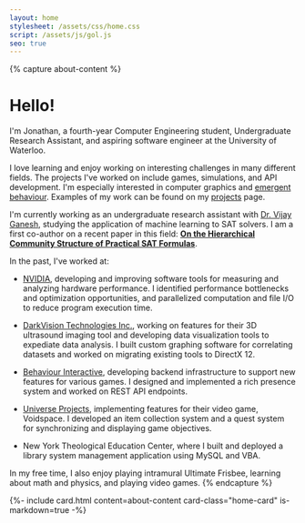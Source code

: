 ```yaml
---
layout: home
stylesheet: /assets/css/home.css
script: /assets/js/gol.js
seo: true
---
```


{% capture about-content %}
# Hello!

I'm Jonathan, a fourth-year Computer Engineering student, Undergraduate Research Assistant, and aspiring software engineer at the University of Waterloo.

I love learning and enjoy working on interesting challenges in many different fields. The projects I've worked on include games, simulations, and API development. I'm especially interested in computer graphics and [emergent behaviour](https://en.wikipedia.org/wiki/Emergence). Examples of my work can be found on my [projects](/projects) page.

I'm currently working as an undergraduate research assistant with [Dr. Vijay Ganesh](https://ece.uwaterloo.ca/~vganesh/), studying the application of machine learning to SAT solvers. I am a first co-author on a recent paper in this field: [**On the Hierarchical Community Structure of Practical SAT Formulas**](https://satcomplexity.github.io/hcs/).

In the past, I've worked at:

- [NVIDIA](https://www.nvidia.com/en-us/), developing and improving software tools for measuring and analyzing hardware performance. I identified performance bottlenecks and optimization opportunities, and parallelized computation and file I/O to reduce program execution time.

- [DarkVision Technologies Inc.](https://darkvisiontech.com/), working on features for their 3D ultrasound imaging tool and developing data visualization tools to expediate data analysis. I built custom graphing software for correlating datasets and worked on migrating existing tools to DirectX 12.

- [Behaviour Interactive](https://www.bhvr.com/), developing backend infrastructure to support new features for various games. I designed and implemented a rich presence system and worked on REST API endpoints.

- [Universe Projects](https://www.universeprojects.com/), implementing features for their video game, Voidspace. I developed an item collection system and a quest system for synchronizing and displaying game objectives. 

- New York Theological Education Center, where I built and deployed a library system management application using MySQL and VBA.

In my free time, I also enjoy playing intramural Ultimate Frisbee, learning about math and physics, and playing video games.
{% endcapture %}

<section id="about">
  {%- include card.html
    content=about-content
    card-class="home-card"
    is-markdown=true
  -%}
</section>